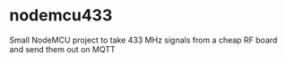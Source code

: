 # nodemcu433
Small NodeMCU project to take 433 MHz signals from a cheap RF board and send them out on MQTT
